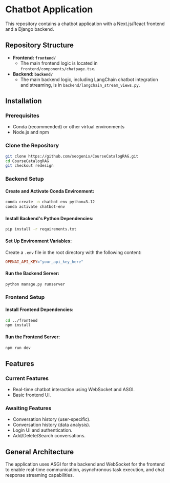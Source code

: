 
# Chatbot Application

This repository contains a chatbot application with a Next.js/React frontend and a Django backend.

## Repository Structure

- **Frontend: `frontend/`**
  - The main frontend logic is located in `frontend/components/chatpage.tsx`.
- **Backend: `backend/`**
  - The main backend logic, including LangChain chatbot integration and streaming, is in `backend/langchain_stream_views.py`.

## Installation

### Prerequisites

- Conda (recommended) or other virtual environments
- Node.js and npm

### Clone the Repository

```bash
git clone https://github.com/seogenis/CourseCatalogRAG.git
cd CourseCatalogRAG
git checkout redesign
```

### Backend Setup

#### Create and Activate Conda Environment:

```bash
conda create -n chatbot-env python=3.12
conda activate chatbot-env
```

#### Install Backend's Python Dependencies:

```bash
pip install -r requirements.txt
```

#### Set Up Environment Variables:

Create a `.env` file in the root directory with the following content:

```makefile
OPENAI_API_KEY="your_api_key_here"
```

#### Run the Backend Server:

```bash
python manage.py runserver
```

### Frontend Setup

#### Install Frontend Dependencies:

```bash
cd ../frontend
npm install
```

#### Run the Frontend Server:

```bash
npm run dev
```

## Features

### Current Features

- Real-time chatbot interaction using WebSocket and ASGI.
- Basic frontend UI.

### Awaiting Features

- Conversation history (user-specific).
- Conversation history (data analysis).
- Login UI and authentication.
- Add/Delete/Search conversations.

## General Architecture

The application uses ASGI for the backend and WebSocket for the frontend to enable real-time communication, asynchronous task execution, and chat response streaming capabilities. 
